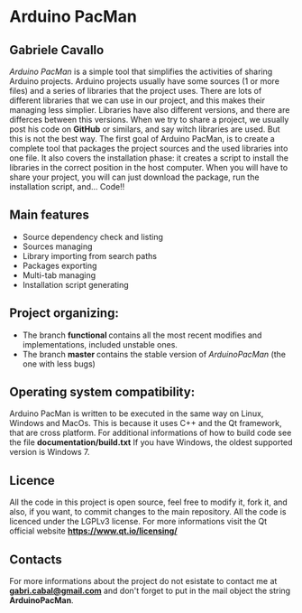 # Arduino PacMan
## Gabriele Cavallo

*Arduino PacMan* is a simple tool that simplifies the activities of sharing Arduino projects. Arduino projects usually have some sources (1 or more files) and a series of libraries that the project uses. There are lots of different libraries that we can use in our project, and this makes their managing less simplier.
Libraries have also different versions, and there are differces between this versions.
When we try to share a project, we usually post his code on <b>GitHub</b> or similars, and say witch libraries are used.
But this is not the best way.
The first goal of Arduino PacMan, is to create a complete tool that packages the project sources and the used libraries into one file. It also covers the installation phase: it creates a script to install the libraries in the correct position in the host computer.
When you will have to share your project, you will can just download the package, run the installation script, and... Code!!

## Main features
  * Source dependency check and listing
  * Sources managing
  * Library importing from search paths
  * Packages exporting
  * Multi-tab managing
  * Installation script generating

## Project organizing:
  * The branch <b> functional </b> contains all the most recent modifies and implementations, included unstable ones.
  * The branch <b> master </b> contains the stable version of <i>ArduinoPacMan</i> (the one with less bugs)

## Operating system compatibility:
  Arduino PacMan is written to be executed in the same way on Linux, Windows and MacOs. This is because it uses C++ and the Qt framework, that are cross platform. For additional informations of how to build code see the file <b>documentation/build.txt</b>
  If you have Windows, the oldest supported version is Windows 7.


## Licence
  All the code in this project is open source, feel free to modify it, fork it, and also, if you want, to commit changes to the main repository. All the code is licenced under the LGPLv3 license.
  For more informations visit the Qt official website <b>https://www.qt.io/licensing/</b>
## Contacts
  For more informations about the project do not esistate to contact me at <b>gabri.cabal@gmail.com</b> and don't forget to put in the mail object the string <b>ArduinoPacMan</b>.
